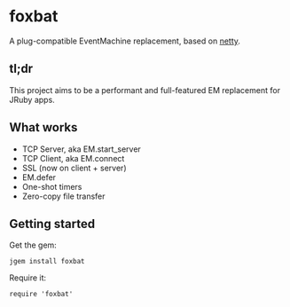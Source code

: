# foxbat

A plug-compatible EventMachine replacement, based on [netty](http://netty.io/).

## tl;dr

This project aims to be a performant and full-featured EM replacement for JRuby apps.

## What works

* TCP Server, aka EM.start_server
* TCP Client, aka EM.connect
* SSL (now on client + server)
* EM.defer
* One-shot timers
* Zero-copy file transfer


## Getting started

Get the gem:

    jgem install foxbat

Require it:

    require 'foxbat'
